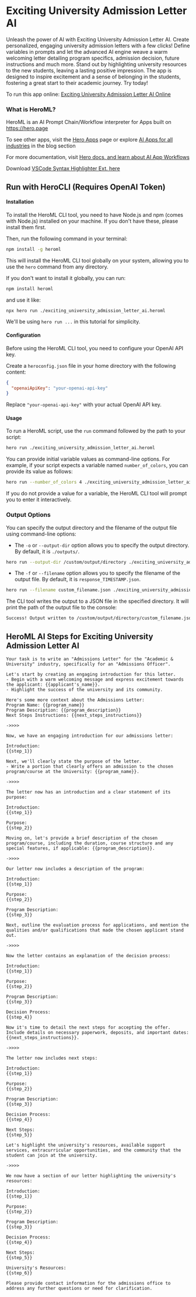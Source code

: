# Exciting University Admission Letter AI

Unleash the power of AI with Exciting University Admission Letter AI. Create personalized, engaging university admission letters with a few clicks! Define variables in prompts and let the advanced AI engine weave a warm welcoming letter detailing program specifics, admission decision, future instructions and much more. Stand out by highlighting university resources to the new students, leaving a lasting positive impression. The app is designed to inspire excitement and a sense of belonging in the students, fostering a great start to their academic journey. Try today!

To run this app online: [Exciting University Admission Letter AI Online](https://hero.page/app/exciting-university-admission-letter-ai-personalized-exciting-university-admission-letters/QmOfIzZ3qHqacZ0WaOb6)

### What is HeroML?
HeroML is an AI Prompt Chain/Workflow interpreter for Apps built on https://hero.page 

To see other apps, visit the [Hero Apps](https://hero.page/apps) page or explore [AI Apps for all industries](https://hero.page/blog) in the blog section

For more documentation, visit [Hero docs, and learn about AI App Workflows](https://hero.page/tutorials/introduction-to-heroml)

Download [VSCode Syntax Highlighter Ext. here](https://marketplace.visualstudio.com/items?itemName=hero-page.heroml)

## Run with HeroCLI (Requires OpenAI Token)

#### Installation

To install the HeroML CLI tool, you need to have Node.js and npm (comes with Node.js) installed on your machine. If you don't have these, please install them first. 

Then, run the following command in your terminal:

```bash
npm install -g heroml
```

This will install the HeroML CLI tool globally on your system, allowing you to use the `hero` command from any directory.

If you don't want to install it globally, you can run:

```bash
npm install heroml
```

and use it like:

```bash
npx hero run ./exciting_university_admission_letter_ai.heroml
```

We'll be using `hero run ...` in this tutorial for simplicity.

#### Configuration

Before using the HeroML CLI tool, you need to configure your OpenAI API key. 

Create a `heroconfig.json` file in your home directory with the following content:

```json
{
  "openaiApiKey": "your-openai-api-key"
}
```

Replace `"your-openai-api-key"` with your actual OpenAI API key.

#### Usage

To run a HeroML script, use the `run` command followed by the path to your script:

```bash
hero run ./exciting_university_admission_letter_ai.heroml
```

You can provide initial variable values as command-line options. For example, if your script expects a variable named `number_of_colors`, you can provide its value as follows:

```bash
hero run --number_of_colors 4 ./exciting_university_admission_letter_ai.heroml
```

If you do not provide a value for a variable, the HeroML CLI tool will prompt you to enter it interactively.

### Output Options

You can specify the output directory and the filename of the output file using command-line options:

- The `-o` or `--output-dir` option allows you to specify the output directory. By default, it is `./outputs/`.

```bash
hero run --output-dir /custom/output/directory ./exciting_university_admission_letter_ai.heroml
```

- The `-f` or `--filename` option allows you to specify the filename of the output file. By default, it is `response_TIMESTAMP.json`.

```bash
hero run --filename custom_filename.json ./exciting_university_admission_letter_ai.heroml
```

The CLI tool writes the output to a JSON file in the specified directory. It will print the path of the output file to the console:

```bash
Success! Output written to /custom/output/directory/custom_filename.json
```


## HeroML AI Steps for Exciting University Admission Letter AI
```
Your task is to write an "Admissions Letter" for the "Academic & University" industry, specifically for an "Admissions Officer". 

Let's start by creating an engaging introduction for this letter.
- Begin with a warm welcoming message and express excitement towards the applicant: {{applicant's_name}}.
- Highlight the success of the university and its community.

Here's some more context about the Admissions Letter:
Program Name: {{program_name}}
Program Description: {{program_description}}
Next Steps Instructions: {{next_steps_instructions}}

->>>>

Now, we have an engaging introduction for our admissions letter:

Introduction:
{{step_1}}

Next, we'll clearly state the purpose of the letter.
- Write a portion that clearly offers an admission to the chosen program/course at the University: {{program_name}}.

->>>>

The letter now has an introduction and a clear statement of its purpose:

Introduction:
{{step_1}}

Purpose:
{{step_2}}

Moving on, let's provide a brief description of the chosen program/course, including the duration, course structure and any special features, if applicable: {{program_description}}.

->>>>

Our letter now includes a description of the program:

Introduction:
{{step_1}}

Purpose:
{{step_2}}

Program Description:
{{step_3}}

Next, outline the evaluation process for applications, and mention the qualities and/or qualifications that made the chosen applicant stand out.

->>>>

Now the letter contains an explanation of the decision process:

Introduction:
{{step_1}}

Purpose:
{{step_2}}

Program Description:
{{step_3}}

Decision Process:
{{step_4}}

Now it's time to detail the next steps for accepting the offer. Include details on necessary paperwork, deposits, and important dates: {{next_steps_instructions}}.

->>>>

The letter now includes next steps:

Introduction:
{{step_1}}

Purpose:
{{step_2}}

Program Description:
{{step_3}}

Decision Process:
{{step_4}}

Next Steps:
{{step_5}}

Let's highlight the university's resources, available support services, extracurricular opportunities, and the community that the student can join at the university.

->>>>

We now have a section of our letter highlighting the university's resources:

Introduction:
{{step_1}}

Purpose:
{{step_2}}

Program Description:
{{step_3}}

Decision Process:
{{step_4}}

Next Steps:
{{step_5}}

University's Resources:
{{step_6}}

Please provide contact information for the admissions office to address any further questions or need for clarification.


```

